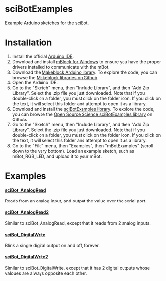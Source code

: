 # sciBotExamples
Example Arduino sketches for the sciBot.

# Installation

1. Install the official [Arduino IDE](https://www.arduino.cc/en/software).
2. Download and install [mBlock for Windows](https://mblock.makeblock.com/en-us/download/) to ensure you have the proper drivers installed to communicate with the mBot.
3. Download  the [Makeblock Arduino library](https://github.com/Makeblock-official/Makeblock-Libraries/archive/refs/heads/master.zip). To explore the code, you can browse the [Makeblock libraries on Github](https://github.com/Makeblock-official/Makeblock-Libraries).
4. Open the Arduino IDE.
5. Go to the "Sketch" menu, then "Include Library", and then "Add Zip Library". Select the .zip file you just downloaded.
Note that if you double-click on a folder, you must click on the folder icon. If you click on the text, it will select this folder and attempt to open it as a library.
6. Download and install the [sciBotExamples library](https://github.com/OpenSourceScienceCa/sciBotExamples/archive/refs/heads/main.zip). To explore the code, you can browse the [Open Source Science sciBotExamples library](https://github.com/OpenSourceScienceCa/mBotExamples/) on Github.
6. Go to the "Sketch" menu, then "Include Library", and then "Add Zip Library". Select the .zip file you just downloaded.
Note that if you double-click on a folder, you must click on the folder icon. If you click on the text, it will select this folder and attempt to open it as a library.
7. Go to the "File" menu, then "Examples", then "mBotExamples" (scroll down to the very bottom). Load an example sketch, such as mBot_RGB_LED, and upload it to your mBot.

# Examples

#### [sciBot_AnalogRead](https://github.com/OpenSourceScienceCa/sciBotExamples/tree/main/examples/sciBot_AnalogRead)
Reads from an analog input, and output the value over the serial port.

#### [sciBot_AnalogRead2](https://github.com/OpenSourceScienceCa/sciBotExamples/tree/main/examples/sciBot_AnalogRead2)
Similar to sciBot_AnalogRead, except that it reads from 2 analog inputs. 

#### [sciBot_DigitalWrite](https://github.com/OpenSourceScienceCa/sciBotExamples/tree/main/examples/sciBot_DigitalWrite)
Blink a single digital output on and off, forever.

#### [sciBot_DigitalWrite2](https://github.com/OpenSourceScienceCa/sciBotExamples/tree/main/examples/sciBot_DigitalWrite2)
Similar to sciBot_DigitalWrite, except that it has 2 digital outputs whose valoues are always opposite each other.



